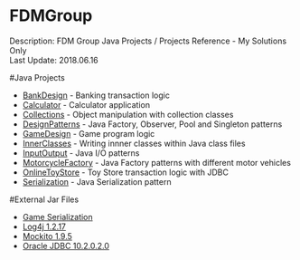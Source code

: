 # FDMGroup
Description: FDM Group Java Projects / Projects Reference - My Solutions Only <br />
Last Update: 2018.06.16 <br />

#Java Projects
- [BankDesign](https://github.com/yuelchen/FDMGroup/tree/master/Java%20Projects/BankDesign) - Banking transaction logic <br />
- [Calculator](https://github.com/yuelchen/FDMGroup/tree/master/Java%20Projects/Calculator) - Calculator application <br />
- [Collections](https://github.com/yuelchen/FDMGroup/tree/master/Java%20Projects/Collections) - Object manipulation with collection classes  <br />
- [DesignPatterns](https://github.com/yuelchen/FDMGroup/tree/master/Java%20Projects/DesignPatterns) - Java Factory, Observer, Pool and Singleton patterns <br />
- [GameDesign](https://github.com/yuelchen/FDMGroup/tree/master/Java%20Projects/GameDesign) - Game program logic <br />
- [InnerClasses](https://github.com/yuelchen/FDMGroup/tree/master/Java%20Projects/InnerClasses) - Writing innner classes within Java class files <br />
- [InputOutput](https://github.com/yuelchen/FDMGroup/tree/master/Java%20Projects/InputOutput) -  Java I/O patterns <br />
- [MotorcycleFactory](https://github.com/yuelchen/FDMGroup/tree/master/Java%20Projects/MotorcycleFactory) - Java Factory patterns with different motor vehicles <br />
- [OnlineToyStore](https://github.com/yuelchen/FDMGroup/tree/master/Java%20Projects/OnlineToyStore) - Toy Store transaction logic with JDBC <br />
- [Serialization](https://github.com/yuelchen/FDMGroup/tree/master/Java%20Projects/Serialization) -  Java Serialization pattern <br />

#External Jar Files
- [Game Serialization](https://github.com/yuelchen/FDMGroup/blob/master/External%20Jar%20Files/GameSerialization.jar) <br />
- [Log4j 1.2.17](https://github.com/yuelchen/FDMGroup/blob/master/External%20Jar%20Files/log4j-1.2.17.jar) <br />
- [Mockito 1.9.5](https://github.com/yuelchen/FDMGroup/blob/master/External%20Jar%20Files/mockito-all-1.9.5.jar) <br />
- [Oracle JDBC 10.2.0.2.0](https://github.com/yuelchen/FDMGroup/blob/master/External%20Jar%20Files/ojdbc14-10.2.0.2.0.jar) <br />
